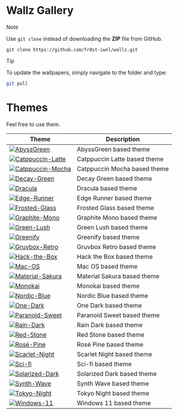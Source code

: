 # Wallz Gallery

> [!NOTE]
> Use `git clone` instead of downloading the **ZIP** file from GitHub.

```
git clone https://github.com/fr0st-iwnl/wallz.git
```


> [!TIP]
> To update the wallpapers, simply navigate to the folder and type:
>
> ```bash
> git pull
> ```


# Themes

Feel free to use them.

| Theme                                                                                                                                                                   | Description                                               |
| ----------------------------------------------------------------------------------------------------------------------------------------------------------------------- | --------------------------------------------------------- |
| [![AbyssGreen](https://placehold.co/180x50/373C3F/83B38E?text=AbyssGreen&font=Oswald)](https://github.com/fr0st-iwnl/wallz/tree/main/AbyssGreen)                         | AbyssGreen based theme                                    |
| [![Catppuccin-Latte](https://placehold.co/180x50/dd7878/eff1f5?text=Catppuccin+Latte&font=Oswald)](https://github.com/fr0st-iwnl/wallz/tree/main/Catppuccin%20Latte)       | Catppuccin Latte based theme                              |
| [![Catppuccin-Mocha](https://placehold.co/180x50/b4befe/11111b?text=Catppuccin+Mocha&font=Oswald)](https://github.com/fr0st-iwnl/wallz/tree/main/Catppuccin%20Mocha)       | Catppuccin Mocha based theme                              |
| [![Decay-Green](https://placehold.co/180x50/14161E/95D3AF?text=Decay+Green&font=Oswald)](https://github.com/fr0st-iwnl/wallz/tree/main/Decay%20Green)                     | Decay Green based theme                                   |
| [![Dracula](https://placehold.co/180x50/2B2E3B/607988?text=Dracula&font=Oswald)](https://github.com/fr0st-iwnl/wallz/tree/main/Dracula)                                 | Dracula based theme                                       |
| [![Edge-Runner](https://placehold.co/180x50/fada16/000000?text=Edge+Runner&font=Oswald)](https://github.com/fr0st-iwnl/wallz/tree/main/Edge%20Runner)                     | Edge Runner based theme                                   |
| [![Frosted-Glass](https://placehold.co/180x50/7ed6ff/1e4c84?text=Frosted+Glass&font=Oswald)](https://github.com/fr0st-iwnl/wallz/tree/main/Frosted%20Glass)               | Frosted Glass based theme                                 |
| [![Graphite-Mono](https://placehold.co/180x50/222222/D9D9D9?text=Graphite+Mono&font=Oswald)](https://github.com/fr0st-iwnl/wallz/tree/main/Graphite%20Mono)               | Graphite Mono based theme                                 |
| [![Green-Lush](https://placehold.co/180x50/89E574/153550?text=Green+Lush&font=Oswald)](https://github.com/fr0st-iwnl/wallz/tree/main/Green%20Lush)                        | Green Lush based theme                                    |
| [![Greenify](https://placehold.co/180x50/0e120f/295233?text=Greenify&font=Oswald)](https://github.com/fr0st-iwnl/wallz/tree/main/Greenify)                             | Greenify based theme                                      |
| [![Gruvbox-Retro](https://placehold.co/180x50/353842/ADAE89?text=Gruvbox+Retro&font=Oswald)](https://github.com/fr0st-iwnl/wallz/tree/main/Gruvbox%20Retro)               | Gruvbox Retro based theme                                 |
| [![Hack-the-Box](https://placehold.co/180x50/061234/50AA09?text=Hack+the+Box&font=Oswald)](https://github.com/fr0st-iwnl/wallz/tree/main/Hack%20the%20Box)                  | Hack the Box based theme                                  |
| [![Mac-OS](https://placehold.co/180x50/857990/B9D7EA?text=Mac+OS&font=Oswald)](https://github.com/fr0st-iwnl/wallz/tree/main/Mac%20OS)                                    | Mac OS based theme                                        |
| [![Material-Sakura](https://placehold.co/180x50/f2e9e1/b4637a?text=Material+Sakura&font=Oswald)](https://github.com/fr0st-iwnl/wallz/tree/main/Material%20Sakura)         | Material Sakura based theme                               |
| [![Monokai](https://placehold.co/180x50/2d2a2e/f92672?text=Monokai&font=Oswald)](https://github.com/fr0st-iwnl/wallz/tree/main/Monokai)                                | Monokai based theme                                       |
| [![Nordic-Blue](https://placehold.co/180x50/7B98B8/CAD7E1?text=Nordic+Blue&font=Oswald)](https://github.com/fr0st-iwnl/wallz/tree/main/Nordic%20Blue)                     | Nordic Blue based theme                                   |
| [![One-Dark](https://placehold.co/180x50/1E212B/5B6B76?text=One+Dark&font=Oswald)](https://github.com/fr0st-iwnl/wallz/tree/main/One%20Dark)                             | One Dark based theme                                      |
| [![Paranoid-Sweet](https://placehold.co/180x50/821595/51ABAB?text=Paranoid+Sweet&font=Oswald)](https://github.com/fr0st-iwnl/wallz/tree/main/Paranoid%20Sweet)            | Paranoid Sweet based theme                                |
| [![Rain-Dark](https://placehold.co/180x50/1E2233/822195?text=Rain+Dark&font=Oswald)](https://github.com/fr0st-iwnl/wallz/tree/main/Rain%20Dark)                          | Rain Dark based theme                                     |
| [![Red-Stone](https://placehold.co/180x50/7E5655/C94342?text=Red+Stone&font=Oswald)](https://github.com/fr0st-iwnl/wallz/tree/main/Red%20Stone)                          | Red Stone based theme                                     |
| [![Rosé-Pine](https://placehold.co/180x50/c4a7e7/191724?text=Rosé+Pine&font=Oswald)](https://github.com/fr0st-iwnl/wallz/tree/main/Rosé%20Pine)                          | Rosé Pine based theme                                     |
| [![Scarlet-Night](https://placehold.co/180x50/FF0000/0A0A0A?text=Scarlet+Night&font=Oswald)](https://github.com/fr0st-iwnl/wallz/tree/main/Scarlet%20Night)               | Scarlet Night based theme                                 |
| [![Sci-fi](https://placehold.co/180x50/0D55B2/249CB6?text=Sci+fi&font=Oswald)](https://github.com/fr0st-iwnl/wallz/tree/main/Sci-fi)                                   | Sci-fi based theme                                        |
| [![Solarized-Dark](https://placehold.co/180x50/044655/259E9C?text=Solarized+Dark&font=Oswald)](https://github.com/fr0st-iwnl/wallz/tree/main/Solarized%20Dark)            | Solarized Dark based theme                                |
| [![Synth-Wave](https://placehold.co/180x50/495495/ff7edb?text=Synth+Wave&font=Oswald)](https://github.com/fr0st-iwnl/wallz/tree/main/Synth%20Wave)                       | Synth Wave based theme                                    |
| [![Tokyo-Night](https://placehold.co/180x50/7aa2f7/24283b?text=Tokyo+Night&font=Oswald)](https://github.com/fr0st-iwnl/wallz/tree/main/Tokyo%20Night)                     | Tokyo Night based theme                                   |
| [![Windows-11](https://placehold.co/180x50/277AE6/D2DCFD?text=Windows+11&font=Oswald)](https://github.com/fr0st-iwnl/wallz/tree/main/Windows%2011)                       | Windows 11 based theme                                    |
